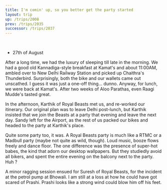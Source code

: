 ```yaml
---
title: I'm comin' up, so you better get the party started
layout: trip
up: /trips/2008
prev: /trips/2035
successor: /trips/2037
---
```


&nbsp;
- 27th of August


After a long time, we had the luxury of sleeping till late in             the morning. We had a good old Kannadiga-style breakfast at             Kamat's and about 11:00AM, ambled over to New Delhi Railway             Station and picked up Chaithra's Thunderbird. Surprisingly, both             the bike and our wallets came out unscathed. I guess it was just             a one-off thing... dunno. Anyway, for lunch, we were back at             Kamat's. After two weeks of Aloo Parathas, even Raagi Mudde's             tasted great.

In the afternoon, Karthik of Royal Beasts met us, and             re-worked our itinerary. Our original plan was to leave Delhi             post-lunch, but Karthik insisted that we join the Beasts at a             party that evening and leave the next day. Sandy left for the             Airport, as the rest of us packed our bikes and headed to the             party at Karthik's place.

Quite some party too, it was. A Royal Beasts party is much             like a RTMC or a Madbull party (maybe not quite as wild,             though). Loud music, booze flows freely and dance floor. The one             difference was the presence of super-hot babes, the kind that             adorn our desktop wallpapers. But they studiedly avoid all             bikers, and spent the entire evening on the balcony next to the             party. Huh ?

A minor ragging session ensued for Suresh of Royal Beasts, for             the incident at the petrol             pump at Bhowali. I am still at a loss at how he could have             got scared of Prashi. Prashi looks like a strong wind could blow             him off his feet.


